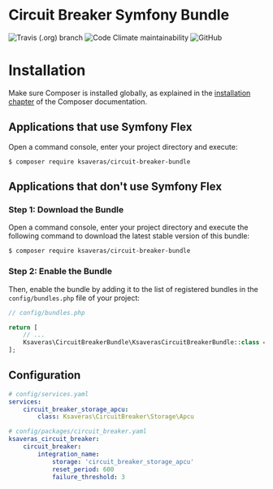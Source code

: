# Circuit Breaker Symfony Bundle
![Travis (.org) branch](https://img.shields.io/travis/ksaveras/circuit-breaker-bundle/master)
![Code Climate maintainability](https://img.shields.io/codeclimate/maintainability/ksaveras/circuit-breaker-bundle)
![GitHub](https://img.shields.io/github/license/ksaveras/circuit-breaker-bundle)

Installation
============

Make sure Composer is installed globally, as explained in the
[installation chapter](https://getcomposer.org/doc/00-intro.md)
of the Composer documentation.

Applications that use Symfony Flex
----------------------------------

Open a command console, enter your project directory and execute:

```console
$ composer require ksaveras/circuit-breaker-bundle
```

Applications that don't use Symfony Flex
----------------------------------------

### Step 1: Download the Bundle

Open a command console, enter your project directory and execute the
following command to download the latest stable version of this bundle:

```console
$ composer require ksaveras/circuit-breaker-bundle
```

### Step 2: Enable the Bundle

Then, enable the bundle by adding it to the list of registered bundles
in the `config/bundles.php` file of your project:

```php
// config/bundles.php

return [
    // ...
    Ksaveras\CircuitBreakerBundle\KsaverasCircuitBreakerBundle::class => ['all' => true],
];
```

## Configuration
``` yml
# config/services.yaml
services:
    circuit_breaker_storage_apcu:
        class: Ksaveras\CircuitBreaker\Storage\Apcu
```
``` yml
# config/packages/circuit_breaker.yaml
ksaveras_circuit_breaker:
    circuit_breaker:
        integration_name:
            storage: 'circuit_breaker_storage_apcu'
            reset_period: 600
            failure_threshold: 3
```

